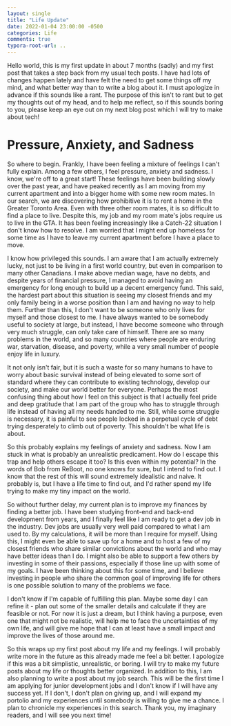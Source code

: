 ```yaml
---
layout: single
title: "Life Update"
date: 2022-01-04 23:00:00 -0500
categories: Life
comments: true
typora-root-url: ..
---
```


Hello world, this is my first update in about 7 months (sadly) and my first post
that takes a step back from my usual tech posts. I have had lots of changes
happen lately and have felt the need to get some things off my mind, and what
better way than to write a blog about it. I must apologize in advance if this
sounds like a rant. The purpose of this isn't to rant but to get my thoughts out
of my head, and to help me reflect, so if this sounds boring to you, please keep
an eye out on my next blog post which I will try to make about tech!

# Pressure, Anxiety, and Sadness

So where to begin. Frankly, I have been feeling a mixture of feelings I can't
fully explain. Among a few others, I feel pressure, anxiety and sadness. I know, we're off to a great start! These feelings have been building slowly over the past year, and have peaked recently as I am moving from my current apartment and into a bigger home with some new room mates. In our search, we are discovering how prohibitive it is to rent a home in the Greater Toronto Area. Even with three other room mates, it is so difficult to find a place to live. Despite this, my job and my room mate's jobs require us to live in the GTA. It has been feeling increasingly like a Catch-22 situation I don't know how to resolve. I am worried that I might end up homeless for some time as I have to leave my current apartment before I have a place to move.

I know how privileged this sounds. I am aware that I am actually extremely
lucky, not just to be living in a first world country, but even in comparison to
many other Canadians. I make above median wage, have no debts, and despite years
of financial pressure, I managed to avoid having an emergency for long enough to
build up a decent emergency fund. This said, the hardest part about this
situation is seeing my closest friends and my only family being in a worse
position than I am and having no way to help them. Further than this, I don't
want to be someone who only lives for myself and those closest to me. I have
always wanted to be somebody useful to society at large, but instead, I have
become someone who through very much struggle, can only take care of himself.
There are so many problems in the world, and so many countries where people are
enduring war, starvation, disease, and poverty, while a very small number of
people enjoy life in luxury.

It not only isn't fair, but it is such a waste for so many humans to have to worry about basic survival instead of being elevated to some sort of standard where they can contribute to existing technology, develop our society, and make our world better for everyone. Perhaps the most confusing thing about how I feel on this subject is that I actually feel pride and deep gratitude that I am part of the group who has to struggle through life instead of having all my needs handed to me. Still, while some struggle is necessary, it is painful to see people locked in a perpetual cycle of debt trying desperately to climb out of poverty. This shouldn't be what life is about.

So this probably explains my feelings of anxiety and sadness. Now I am stuck in
what is probably an unrealistic predicament. How do I escape this trap and help
others escape it too? Is this even within my potential? In the words of Bob from ReBoot, no one knows for sure, but I intend to find out. I know that the rest of this will sound extremely idealistic and naive. It probably is, but I have a life time to find out, and I'd rather spend my life trying to make my tiny impact on the world.

So without further delay, my current plan is to improve my finances by finding a better job. I have been studying front-end and back-end development from years, and I finally feel like I am ready to get a dev job in the industry. Dev jobs are usually very well paid compared to what I am used to. By my calculations, it will be more than I require for myself. Using this, I might even be able to save up for a home and to host a few of my closest friends who share similar convictions about the world and who may have better ideas than I do. I might also be able to support a few others by investing in some of their passions, especially if those line up with some of my goals. I have been thinking about this for some time, and I believe investing in people who share the common goal of improving life for others is one possible solution to many of the problems we face.

I don't know if I'm capable of fulfilling this plan. Maybe some day I can refine it - plan out some of the smaller details and calculate if they are feasible or not. For now it is just a dream, but I think having a purpose, even one that might not be realistic, will help me to face the uncertainties of my own life, and will give me hope that I can at least have a small impact and improve the lives of those around me.

So this wraps up my first post about my life and my feelings. I will probably write more in the future as this already made me feel a bit better. I apologize if this was a bit simplistic, unrealistic, or boring. I will try to make my future posts about my life or thoughts better organized. In addition to this, I am also planning to write a post about my job search. This will be the first time I am applying for junior development jobs and I don't know if I will have any success yet. If I don't, I don't plan on giving up, and I will expand my portolio and my experiences until somebody is willing to give me a chance. I plan to chronicle my experiences in this search. Thank you, my imaginary readers, and I will see you next time!
